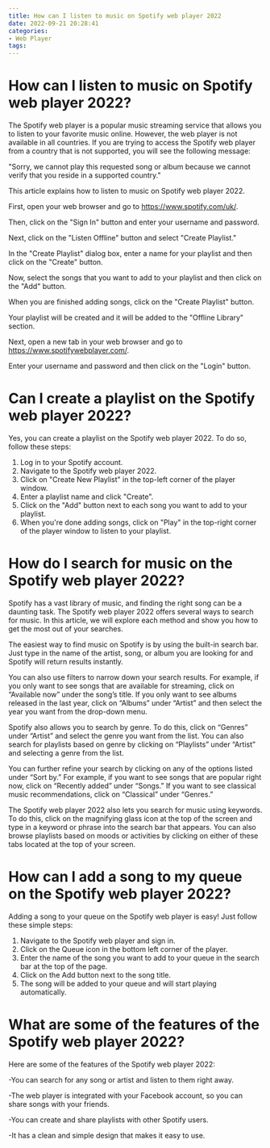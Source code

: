 ```yaml
---
title: How can I listen to music on Spotify web player 2022 
date: 2022-09-21 20:28:41
categories:
- Web Player
tags:
---
```



#  How can I listen to music on Spotify web player 2022? 

The Spotify web player is a popular music streaming service that allows you to listen to your favorite music online. However, the web player is not available in all countries. If you are trying to access the Spotify web player from a country that is not supported, you will see the following message:

"Sorry, we cannot play this requested song or album because we cannot verify that you reside in a supported country."

This article explains how to listen to music on Spotify web player 2022.

First, open your web browser and go to https://www.spotify.com/uk/.

Then, click on the "Sign In" button and enter your username and password.

Next, click on the "Listen Offline" button and select "Create Playlist."

In the "Create Playlist" dialog box, enter a name for your playlist and then click on the "Create" button.

Now, select the songs that you want to add to your playlist and then click on the "Add" button.

When you are finished adding songs, click on the "Create Playlist" button.

Your playlist will be created and it will be added to the "Offline Library" section.

Next, open a new tab in your web browser and go to https://www.spotifywebplayer.com/.

Enter your username and password and then click on the "Login" button.


#  Can I create a playlist on the Spotify web player 2022? 

Yes, you can create a playlist on the Spotify web player 2022. To do so, follow these steps: 

1. Log in to your Spotify account. 
2. Navigate to the Spotify web player 2022. 
3. Click on "Create New Playlist" in the top-left corner of the player window. 
4. Enter a playlist name and click "Create". 
5. Click on the "Add" button next to each song you want to add to your playlist. 
6. When you're done adding songs, click on "Play" in the top-right corner of the player window to listen to your playlist.

#  How do I search for music on the Spotify web player 2022? 

Spotify has a vast library of music, and finding the right song can be a daunting task. The Spotify web player 2022 offers several ways to search for music. In this article, we will explore each method and show you how to get the most out of your searches.

The easiest way to find music on Spotify is by using the built-in search bar. Just type in the name of the artist, song, or album you are looking for and Spotify will return results instantly.

You can also use filters to narrow down your search results. For example, if you only want to see songs that are available for streaming, click on “Available now” under the song’s title. If you only want to see albums released in the last year, click on “Albums” under “Artist” and then select the year you want from the drop-down menu.

Spotify also allows you to search by genre. To do this, click on “Genres” under “Artist” and select the genre you want from the list. You can also search for playlists based on genre by clicking on “Playlists” under “Artist” and selecting a genre from the list.

You can further refine your search by clicking on any of the options listed under “Sort by.” For example, if you want to see songs that are popular right now, click on “Recently added” under “Songs.” If you want to see classical music recommendations, click on “Classical” under “Genres.”

The Spotify web player 2022 also lets you search for music using keywords. To do this, click on the magnifying glass icon at the top of the screen and type in a keyword or phrase into the search bar that appears. You can also browse playlists based on moods or activities by clicking on either of these tabs located at the top of your screen.

#  How can I add a song to my queue on the Spotify web player 2022? 

Adding a song to your queue on the Spotify web player is easy! Just follow these simple steps:

1. Navigate to the Spotify web player and sign in.
2. Click on the Queue icon in the bottom left corner of the player.
3. Enter the name of the song you want to add to your queue in the search bar at the top of the page.
4. Click on the Add button next to the song title.
5. The song will be added to your queue and will start playing automatically.

#  What are some of the features of the Spotify web player 2022?

Here are some of the features of the Spotify web player 2022:

-You can search for any song or artist and listen to them right away.

-The web player is integrated with your Facebook account, so you can share songs with your friends.

-You can create and share playlists with other Spotify users.

-It has a clean and simple design that makes it easy to use.